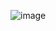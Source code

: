 ![image](https://user-images.githubusercontent.com/112846206/202979636-21151dfa-3bbc-4fb6-8169-5b4fde0871ae.png)
